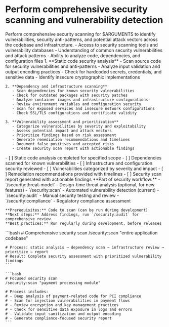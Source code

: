 # Perform comprehensive security scanning and vulnerability detection

<instructions>
  <context>
    Perform comprehensive security scanning for $ARGUMENTS to identify vulnerabilities, security anti-patterns, and potential attack vectors across the codebase and infrastructure.
  </context>

  <requirements>
    - Access to security scanning tools and vulnerability databases
    - Understanding of common security vulnerabilities and attack patterns
    - Ability to analyze code, dependencies, and configuration files
  </requirements>

  <execution>
    1. **Static code security analysis**
       - Scan source code for security vulnerabilities and anti-patterns
       - Analyze input validation and output encoding practices
       - Check for hardcoded secrets, credentials, and sensitive data
       - Identify insecure cryptographic implementations

    2. **Dependency and infrastructure scanning**
       - Scan dependencies for known security vulnerabilities
       - Check for outdated packages with security patches
       - Analyze container images and infrastructure configurations
       - Review environment variables and configuration security
       - Scan for exposed services and insecure network configurations
       - Check SSL/TLS configurations and certificate validity

    3. **Vulnerability assessment and prioritization**
       - Categorize vulnerabilities by severity and exploitability
       - Assess potential impact and attack vectors
       - Prioritize findings based on risk assessment
       - Generate remediation recommendations and timelines
       - Document false positives and accepted risks
       - Create security scan report with actionable findings
  </execution>

  <validation>
    - [ ] Static code analysis completed for specified scope
    - [ ] Dependencies scanned for known vulnerabilities
    - [ ] Infrastructure and configuration security reviewed
    - [ ] Vulnerabilities categorized by severity and impact
    - [ ] Remediation recommendations provided with timelines
    - [ ] Security scan report generated with actionable findings
  </validation>

  <workflow>
    **Part of security workflow:**
    - `/security:threat-model` - Design-time threat analysis (optional, for new features)
    - `/security:scan` - Automated vulnerability detection (current)
    - `/security:audit` - Manual security testing and review
    - `/security:compliance` - Regulatory compliance assessment

    **Prerequisites:** Code to scan (can be run during development)
    **Next steps:** Address findings, run `/security:audit` for comprehensive review
    **Best practices:** Run regularly during development, before releases
  </workflow>

  <examples>
    ```bash
    # Comprehensive security scan
    /security:scan "entire application codebase"

    # Process: static analysis → dependency scan → infrastructure review → prioritize → report
    # Result: Complete security assessment with prioritized vulnerability findings
    ```

    ```bash
    # Focused security scan
    /security:scan "payment processing module"

    # Process includes:
    # - Deep analysis of payment-related code for PCI compliance
    # - Scan for injection vulnerabilities in payment flows
    # - Review encryption and key management practices
    # - Check for sensitive data exposure in logs and errors
    # - Validate input sanitization and output encoding
    # - Generate compliance-focused security report
    ```
  </examples>
</instructions>